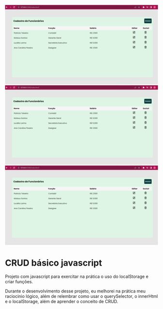 <div>
<div>
    <img src="/imagens/img-desktop.png">
</div>

<div>
    <img src="/imagens/img-desktop.png">
</div>

<div>
    <img src="/imagens/img-desktop.png">
</div>

</div>

<h1>CRUD básico javascript</h1>

<p>Projeto com javascript para exercitar na prática o uso do localStorage e criar funções.</p>

<p>Durante o desenvolvimento desse projeto, eu melhorei na prática meu raciocinio lógico, além de relembrar como usar o querySelector, o innerHtml e o localStorage, além de aprender o conceito de CRUD.</p>